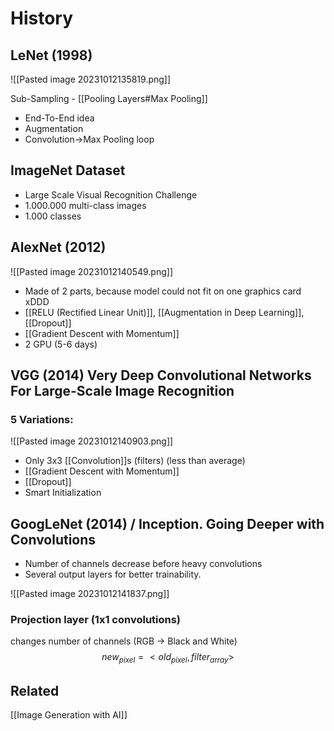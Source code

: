 
# History
## LeNet (1998)
![[Pasted image 20231012135819.png]]

Sub-Sampling - [[Pooling Layers#Max Pooling]]
- End-To-End idea
- Augmentation
- Convolution->Max Pooling loop

## ImageNet Dataset
- Large Scale Visual Recognition Challenge
- 1.000.000 multi-class images
- 1.000 classes

## AlexNet (2012)
![[Pasted image 20231012140549.png]]

- Made of 2 parts, because model could not fit on one graphics card xDDD
- [[RELU (Rectified Linear Unit)]], [[Augmentation in Deep Learning]], [[Dropout]]
- [[Gradient Descent with Momentum]]
- 2 GPU (5-6 days)

## VGG (2014) Very Deep Convolutional Networks For Large-Scale Image Recognition

### 5 Variations:
![[Pasted image 20231012140903.png]]
- Only 3x3 [[Convolution]]s (filters) (less than average) 
- [[Gradient Descent with Momentum]]
- [[Dropout]]
- Smart Initialization

## GoogLeNet (2014) / Inception. Going Deeper with Convolutions

- Number of channels decrease before heavy convolutions
- Several output layers for better trainability. 

![[Pasted image 20231012141837.png]]

### Projection layer (1x1 convolutions)
changes number of channels (RGB -> Black and White)
$$
new_{pixel} = <old_{pixel}, filter_{array}>
$$

## Related
[[Image Generation with AI]]